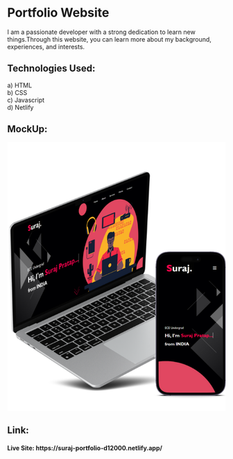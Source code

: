 # Portfolio Website
I am a passionate developer with a strong dedication to learn new things.Through this website, you can learn more about my background, experiences, and interests. 
 
 
## Technologies Used:

a) HTML <br>
b) CSS <br>
c) Javascript <br>
d) Netlify <br>

## MockUp:
<p align="center">
  <img src="Portfolio/images/w3.png"/>
</p>

<h2> Link:
<h4> Live Site: https://suraj-portfolio-d12000.netlify.app/
